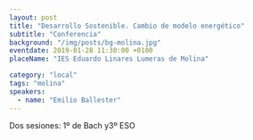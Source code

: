 ```yaml
---
layout: post
title: "Desarrollo Sostenible. Cambio de modelo energético"
subtitle: "Conferencia"
background: "/img/posts/bg-molina.jpg"
eventdate: 2019-01-28 11:30:00 +0100
placeName: "IES Eduardo Linares Lumeras de Molina"

category: "local"
tags: "molina"
speakers:
  - name: "Emilio Ballester"
---
```

Dos sesiones:  1º de Bach y3º ESO
